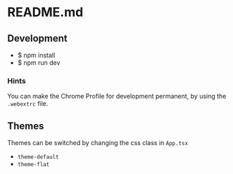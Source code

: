 # README.md

## Development

- $ npm install
- $ npm run dev

### Hints

You can make the Chrome Profile for development permanent, by using the `.webextrc` file.

## Themes

Themes can be switched by changing the css class in `App.tsx`

- `theme-default`
- `theme-flat`

